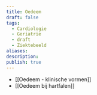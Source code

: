 ```yaml
---
title: Oedeem
draft: false
tags:
  - Cardiologie
  - Geriatrie
  - draft
  - Ziektebeeld
aliases: 
description: 
publish: true
---
```


- [[Oedeem - klinische vormen]]
- [[Oedeem bij hartfalen]]